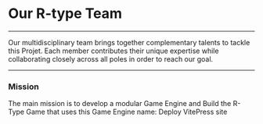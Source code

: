 # Our R-type Team

---

Our multidisciplinary team brings together complementary talents to tackle this Projet. Each member contributes their unique expertise while collaborating closely across all poles in order to reach our goal.

---

### Mission

The main mission  is to develop a modular Game Engine and Build the R-Type Game that uses this Game Engine
name: Deploy VitePress site
